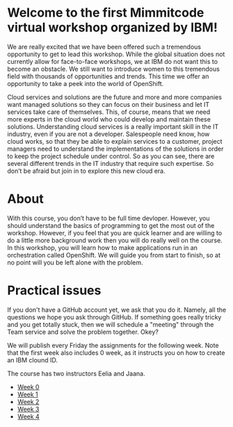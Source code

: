 # Welcome to the first Mimmitcode virtual workshop organized by IBM!

We are really excited that we have been offered such a tremendous opportunity to get to lead this workshop.
While the global situation does not currently allow for face-to-face workshops, we at IBM do not want this to become an obstacle.
We still want to introduce women to this tremendous field with thousands of opportunities and trends. This time we offer an opportunity to take a peek into the world of OpenShift. 

Cloud services and solutions are the future and more and more companies want managed solutions so they can focus on their business and let IT services take care of themselves. This, of course, means that we need more experts in the cloud world who could develop and maintain these solutions. Understanding cloud services is a really important skill in the IT industry, even if you are not a developer. Salespeople need know, how cloud works, so that they be able to explain services to a customer, project managers need to understand the implementations of the solutions in order to keep the project schedule under control. So as you can see, there are several different trends in the IT industry that require such expertise. So don’t be afraid but join in to explore this new cloud era.

# About
With this course, you don’t have to be full time devloper. However, you should understand the basics of programming to get the most out of the workshop. However, if you feel that you are quick learner and are willing to do a little more background work then you will do really well on the course. In this workshop, you will learn how to make applications run in an orchestration called OpenShift. We will guide you from start to finish, so at no point will you be left alone with the problem.

# Practical issues
If you don't have a GitHub account yet, we ask that you do it. Namely, all the questions we hope you ask through GitHub. If something goes really tricky and you get totally stuck, then we will schedule a "meeting" through the Team service and solve the problem together. Okey?

We will publish every Friday  the assignments for the following week.
Note that the first week also includes 0 week, as it instructs you on how to create an IBM clound ID.

The course has two instructors Eelia and Jaana. 

+ [Week 0](/Week1.md)
+ [Week 1](/Week1.md)
+ [Week 2](/Week2.md)
+ [Week 3](/Week3.md)
+ [Week 4](/Week4.md)

 
 
 
 
 
 
 
 
 
 
 
